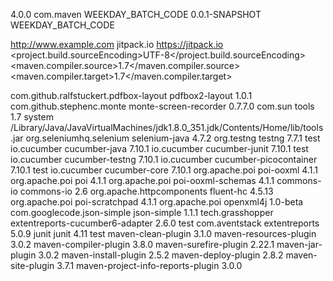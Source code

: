 <?xml version="1.0" encoding="UTF-8"?>

<project xmlns="http://maven.apache.org/POM/4.0.0" xmlns:xsi="http://www.w3.org/2001/XMLSchema-instance"
xsi:schemaLocation="http://maven.apache.org/POM/4.0.0 http://maven.apache.org/xsd/maven-4.0.0.xsd">
<modelVersion>4.0.0</modelVersion>
<groupId>com.maven</groupId>
<artifactId>WEEKDAY_BATCH_CODE</artifactId>
<version>0.0.1-SNAPSHOT</version>
<name>WEEKDAY_BATCH_CODE</name>


<!-- FIXME change it to the project's website -->
<url>http://www.example.com</url>
<repositories>
<repository>
<id>jitpack.io</id>
<url>https://jitpack.io</url>
</repository>
</repositories>
<properties>
<project.build.sourceEncoding>UTF-8</project.build.sourceEncoding>
<maven.compiler.source>1.7</maven.compiler.source>
<maven.compiler.target>1.7</maven.compiler.target>
</properties>

<dependencies>
<!-- https://mvnrepository.com/artifact/com.github.ralfstuckert.pdfbox-layout/pdfbox2-layout -->
<dependency>
<groupId>com.github.ralfstuckert.pdfbox-layout</groupId>
<artifactId>pdfbox2-layout</artifactId>
<version>1.0.1</version>

</dependency>
<!-- https://mvnrepository.com/artifact/com.github.stephenc.monte/monte-screen-recorder -->
<dependency>
<groupId>com.github.stephenc.monte</groupId>
<artifactId>monte-screen-recorder</artifactId>
<version>0.7.7.0</version>
</dependency>

<dependency>
<groupId>com.sun</groupId>
<artifactId>tools</artifactId>
<version>1.7</version>
<scope>system</scope>
<systemPath>/Library/Java/JavaVirtualMachines/jdk1.8.0_351.jdk/Contents/Home/lib/tools.jar</systemPath>
</dependency>

<!-- https://mvnrepository.com/artifact/org.seleniumhq.selenium/selenium-java -->
<dependency>
<groupId>org.seleniumhq.selenium</groupId>
<artifactId>selenium-java</artifactId>
<version>4.7.2</version>
</dependency>

<!-- https://mvnrepository.com/artifact/org.testng/testng -->
<dependency>
<groupId>org.testng</groupId>
<artifactId>testng</artifactId>
<version>7.7.1</version>
<scope>test</scope>
</dependency>

<!-- https://mvnrepository.com/artifact/io.cucumber/cucumber-java -->
<dependency>
<groupId>io.cucumber</groupId>
<artifactId>cucumber-java</artifactId>
<version>7.10.1</version>
</dependency>

<!-- https://mvnrepository.com/artifact/io.cucumber/cucumber-junit -->
<dependency>
<groupId>io.cucumber</groupId>
<artifactId>cucumber-junit</artifactId>
<version>7.10.1</version>
<scope>test</scope>
</dependency>

<!-- https://mvnrepository.com/artifact/io.cucumber/cucumber-testng -->
<dependency>
<groupId>io.cucumber</groupId>
<artifactId>cucumber-testng</artifactId>
<version>7.10.1</version>
</dependency>

<!-- https://mvnrepository.com/artifact/io.cucumber/cucumber-picocontainer -->
<dependency>
<groupId>io.cucumber</groupId>
<artifactId>cucumber-picocontainer</artifactId>
<version>7.10.1</version>
<scope>test</scope>
</dependency>

<!-- https://mvnrepository.com/artifact/io.cucumber/cucumber-core -->
<dependency>
<groupId>io.cucumber</groupId>
<artifactId>cucumber-core</artifactId>
<version>7.10.1</version>
</dependency>

<!-- https://mvnrepository.com/artifact/org.apache.poi/poi-ooxml -->
<dependency>
<groupId>org.apache.poi</groupId>
<artifactId>poi-ooxml</artifactId>
<version>4.1.1</version>
</dependency>

<!-- https://mvnrepository.com/artifact/org.apache.poi/poi -->
<dependency>
<groupId>org.apache.poi</groupId>
<artifactId>poi</artifactId>
<version>4.1.1</version>
</dependency>

<!-- https://mvnrepository.com/artifact/org.apache.poi/poi-ooxml-schemas -->
<dependency>
<groupId>org.apache.poi</groupId>
<artifactId>poi-ooxml-schemas</artifactId>
<version>4.1.1</version>
</dependency>

<!-- https://mvnrepository.com/artifact/commons-io/commons-io -->
<dependency>
<groupId>commons-io</groupId>
<artifactId>commons-io</artifactId>
<version>2.6</version>
</dependency>

<!-- https://mvnrepository.com/artifact/org.apache.httpcomponents/fluent-hc -->
<dependency>
<groupId>org.apache.httpcomponents</groupId>
<artifactId>fluent-hc</artifactId>
<version>4.5.13</version>
</dependency>

<!-- https://mvnrepository.com/artifact/org.apache.poi/poi-scratchpad -->
<dependency>
<groupId>org.apache.poi</groupId>
<artifactId>poi-scratchpad</artifactId>
<version>4.1.1</version>
</dependency>

<!-- https://mvnrepository.com/artifact/org.apache.poi/openxml4j -->
<dependency>
<groupId>org.apache.poi</groupId>
<artifactId>openxml4j</artifactId>
<version>1.0-beta</version>
</dependency>

<!-- https://mvnrepository.com/artifact/com.googlecode.json-simple/json-simple -->
<dependency>
<groupId>com.googlecode.json-simple</groupId>
<artifactId>json-simple</artifactId>
<version>1.1.1</version>
</dependency>

<dependency>
<groupId>tech.grasshopper</groupId>
<artifactId>extentreports-cucumber6-adapter</artifactId>
<version>2.6.0</version>
<scope>test</scope>
</dependency>

<!-- https://mvnrepository.com/artifact/com.aventstack/extentreports -->
<dependency>
    <groupId>com.aventstack</groupId>
    <artifactId>extentreports</artifactId>
    <version>5.0.9</version>
</dependency>




<dependency>
<groupId>junit</groupId>
<artifactId>junit</artifactId>
<version>4.11</version>
<scope>test</scope>
</dependency>

</dependencies>
<build>
<pluginManagement><!-- lock down plugins versions to avoid using Maven defaults (may be moved to parent pom) -->
<plugins>
	
<!-- clean lifecycle, see https://maven.apache.org/ref/current/maven-core/lifecycles.html#clean_Lifecycle -->
<plugin>
<artifactId>maven-clean-plugin</artifactId>
<version>3.1.0</version>
</plugin>

<!-- default lifecycle, jar packaging: see https://maven.apache.org/ref/current/maven-core/default-bindings.html#Plugin_bindings_for_jar_packaging -->
<plugin>
<artifactId>maven-resources-plugin</artifactId>
<version>3.0.2</version>
</plugin>

<plugin>
<artifactId>maven-compiler-plugin</artifactId>
<version>3.8.0</version>
</plugin>



<plugin>
<artifactId>maven-surefire-plugin</artifactId>
<version>2.22.1</version>
</plugin>

<plugin>
<artifactId>maven-jar-plugin</artifactId>
<version>3.0.2</version>
</plugin>
<plugin>
<artifactId>maven-install-plugin</artifactId>
<version>2.5.2</version>
</plugin>
<plugin>
<artifactId>maven-deploy-plugin</artifactId>
<version>2.8.2</version>
</plugin>
<!-- site lifecycle, see https://maven.apache.org/ref/current/maven-core/lifecycles.html#site_Lifecycle -->
<plugin>
<artifactId>maven-site-plugin</artifactId>
<version>3.7.1</version>
</plugin>
<plugin>
<artifactId>maven-project-info-reports-plugin</artifactId>
<version>3.0.0</version>
</plugin>
</plugins>
</pluginManagement>
</build>
</project>
